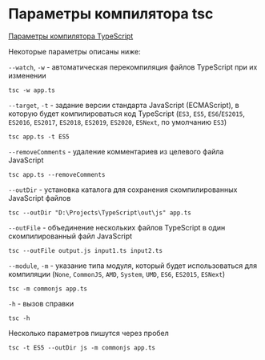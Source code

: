 ﻿# Параметры компилятора tsc

[Параметры компилятора TypeScript](https://www.typescriptlang.org/docs/handbook/compiler-options.html)

Некоторые параметры описаны ниже:

`--watch`, `-w` - автоматическая перекомпиляция файлов TypeScript при их изменении
```
tsc -w app.ts
```

 `--target`, `-t` - задание версии стандарта JavaScript (ECMAScript), в которую будет компилироваться код TypeScript (`ES3`, `ES5`, `ES6`/`ES2015`, `ES2016`, `ES2017`, `ES2018`, `ES2019`, `ES2020`, `ESNext`, по умолчанию `ES3`)
 ```
 tsc app.ts -t ES5
 ```
 
 `--removeComments` - удаление комментариев из целевого файла JavaScript
 ```
 tsc app.ts --removeComments
 ```
 
 `--outDir` - установка каталога для сохранения скомпилированных JavaScript файлов
 ```
 tsc --outDir "D:\Projects\TypeScript\out\js" app.ts
 ```
 
 `--outFile` - объединение нескольких файлов TypeScript в один скомпилированный файл JavaScript
 ```
 tsc --outFile output.js input1.ts input2.ts
 ```
 
 `--module`, `-m` - указание типа модуля, который будет использоваться для компиляции (`None`, `CommonJS`, `AMD`, `System`, `UMD`, `ES6`, `ES2015`, `ESNext`)
 ```
 tsc -m commonjs app.ts
 ```
 
 `-h` - вызов справки
 ```
 tsc -h
 ```
 
 Несколько параметров пишутся через пробел
 ```
 tsc -t ES5 --outDir js -m commonjs app.ts
 ```
 